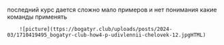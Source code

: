  последний курс дается сложно мало примеров и нет понимания какие команды применять

        ![picture](ttps://bogatyr.club/uploads/posts/2024-03/1710419495_bogatyr-club-how4-p-udivlennii-chelovek-12.jpgHTML)

